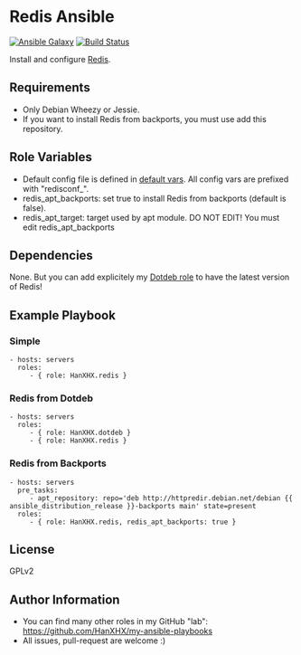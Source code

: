 Redis Ansible
=============

[![Ansible Galaxy](http://img.shields.io/badge/ansible--galaxy-HanXHX.redis-blue.svg)](https://galaxy.ansible.com/list#/roles/3989) [![Build Status](https://travis-ci.org/HanXHX/ansible-redis.svg)](https://travis-ci.org/HanXHX/ansible-redis)

Install and configure [Redis](http://redis.io/).

Requirements
------------

- Only Debian Wheezy or Jessie.
- If you want to install Redis from backports, you must use add this repository.

Role Variables
--------------

  - Default config file is defined in [default vars](defaults/main.yml). All config vars are prefixed with "redisconf\_".
  - redis\_apt\_backports: set true to install Redis from backports (default is false).
  - redis\_apt\_target: target used by apt module. DO NOT EDIT! You must edit redis\_apt\_backports

Dependencies
------------

None. But you can add explicitely my [Dotdeb role](https://galaxy.ansible.com/list#/roles/3970) to have the latest version of Redis!

Example Playbook
----------------

### Simple

    - hosts: servers
      roles:
         - { role: HanXHX.redis }

### Redis from Dotdeb

    - hosts: servers
      roles:
         - { role: HanXHX.dotdeb }
         - { role: HanXHX.redis }

### Redis from Backports

    - hosts: servers
      pre_tasks:
         - apt_repository: repo='deb http://httpredir.debian.net/debian {{ ansible_distribution_release }}-backports main' state=present
      roles:
         - { role: HanXHX.redis, redis_apt_backports: true }

License
-------

GPLv2

Author Information
------------------

  - You can find many other roles in my GitHub "lab": https://github.com/HanXHX/my-ansible-playbooks
  - All issues, pull-request are welcome :)
